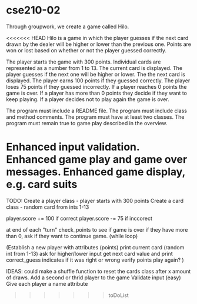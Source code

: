 # cse210-02
Through groupwork, we create a game called Hilo.


<<<<<<< HEAD
Hilo is a game in which the player guesses if the next card drawn by the dealer will be higher or lower than the previous one. Points are won or lost based on whether or not the player guessed correctly.

The player starts the game with 300 points.
Individual cards are represented as a number from 1 to 13.
The current card is displayed.
The player guesses if the next one will be higher or lower.
The the next card is displayed.
The player earns 100 points if they guessed correctly.
The player loses 75 points if they guessed incorrectly.
If a player reaches 0 points the game is over.
If a player has more than 0 points they decide if they want to keep playing.
If a player decides not to play again the game is over.


The program must include a README file.
The program must include class and method comments.
The program must have at least two classes.
The program must remain true to game play described in the overview.

Enhanced input validation.
Enhanced game play and game over messages.
Enhanced game display, e.g. card suits
=======
TODO:
Create a player class
    - player starts with 300 points
Create a card class
    - random card from ints 1-13




player.score += 100 if correct
player.score -= 75 if inccorect

at end of each "turn" check_points to see if game is over
if they have more than 0, ask if they want to continue game. (while loop)




(Establish a new player with attributes (points)
print current card (random int from 1-13)
 ask for higher/lower input
 get next card value and print
 correct_guess indicates if it was right or wrong
 verify points
 play again? )




 IDEAS:
 could make a shuffle function to reset the cards class after x amount of draws.
 Add a second or thrid player to the game
 Validate input (easy)
 Give each player a name attribute
 
>>>>>>> toDoList
